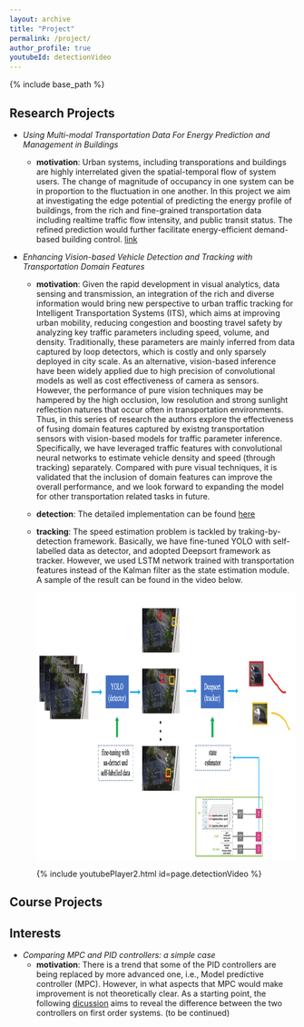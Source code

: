 ```yaml
---
layout: archive
title: "Project"
permalink: /project/
author_profile: true
youtubeId: detectionVideo
---
```


{% include base_path %}


Research Projects 
------ 
* *Using Multi-modal Transportation Data For Energy Prediction and Management in Buildings*
  * **motivation**: Urban systems, including transporations and buildings are highly interrelated given the spatial-temporal flow of system users. The change of magnitude of occupancy in one system can be in proportion to the fluctuation in one another. In this project we aim at investigating the edge potential of predicting the energy profile of buildings, from the rich and fine-grained transportation data including realtime traffic flow intensity, and public transit status. The refined prediction would further facilitate energy-efficient demand-based building control. [link](https://www.nsf.gov/awardsearch/showAward?AWD_ID=1637222)


* *Enhancing Vision-based Vehicle Detection and Tracking with Transportation Domain Features*
  * **motivation**: Given the rapid development in visual analytics, data sensing and transmission, an integration of the rich and diverse information would bring new perspective to urban traffic tracking for Intelligent Transportation Systems (ITS), which aims at improving urban mobility, reducing congestion and boosting travel safety by analyzing key traffic parameters including speed, volume, and density. Traditionally, these parameters are mainly inferred from data captured by loop detectors, which is costly and only sparsely deployed in city scale. As an alternative, vision-based inference have been widely applied due to high precision of convolutional models as well as cost effectiveness of camera as sensors. However, the performance of pure vision techniques may be hampered by the high occlusion, low resolution and strong sunlight reflection natures that occur often in transportation environments. Thus, in this series of research the authors explore the effectiveness of fusing domain features captured by existng transportation sensors with vision-based models for traffic parameter inference. Specifically, we have leveraged traffic features with convolutional neural networks to estimate vehicle density and speed (through tracking) separately. Compared with pure visual techniques, it is validated that the inclusion of domain features can improve the overall performance, and we look forward to expanding the model for other transportation related tasks in future. 
 
  * **detection**: The detailed implementation can be found [here](https://milanlx.github.io/files/trans_detection.pdf)


  * **tracking**: The speed estimation problem is tackled by traking-by-detection framework. Basically, we have fine-tuned YOLO with self-labelled data as detector, and adopted Deepsort framework as tracker. However, we used LSTM network trained with transportation features instead of the Kalman filter as the state estimation module. A sample of the result can be found in the video below. 
                                 <p align="center"><img width="910" height="470" src='/images/tracking_framework.png'></p>
                                                   {% include youtubePlayer2.html id=page.detectionVideo %}


Course Projects 
------ 

Interests
------  
* *Comparing MPC and PID controllers: a simple case*
  * **motivation**: There is a trend that some of the PID controllers are being replaced by more advanced one, i.e., Model predictive controller (MPC). However, in what aspects that MPC would make improvement is not theoretically clear. As a starting point, the following [dicussion](https://github.com/milanlx/milanlx.github.io/blob/master/files/LQR_PID.pdf) aims to reveal the difference between the two controllers on first order systems. (to be continued)   
